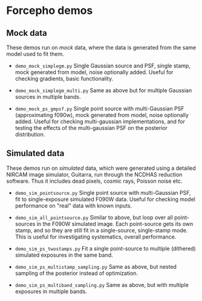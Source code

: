 # Forcepho demos


## Mock data

These demos run on _mock_ data, where the data is generated from the same model used to fit them.

* `demo_mock_simplegm.py` Single Gaussian source and PSF, single stamp, mock generated from model, noise optionally added.  Useful for checking gradients, basic functionality.

* `demo_mock_simplegm_multi.py` Same as above but for multiple Gaussian sources in multiple bands.

* `demo_mock_ps_gmpsf.py` Single point source with multi-Gaussian PSF (approximating f090w), mock generated from model, noise optionally added.  Useful for checking multi-gaussian implementations, and for testing the effects of the multi-gaussian PSF on the posterior distribution.

## Simulated data

These demos run on _simulated_ data, which were generated using a detailed NIRCAM image simulator, Guitarra, run through the NCDHAS reduction software.  Thus it includes dead pixels, cosmic rays, Poisson noise etc.

* `demo_sim_pointsource.py` Single point source with multi-Gaussian PSF, fit to single-exposure simulated F090W data.  Useful for checking model performance on "real" data with known inputs.

* `demo_sim_all_pointsource.py`  Similar to above, but loop over all point-sources in the F090W simulated image.  Each point-source gets its own stamp, and so they are still fit in a single-source, single-stamp mode.  This is useful for investigating systematics, overall performance.

* `demo_sim_ps_twostamps.py`  Fit a single point-source to multiple (dithered) simulated exposures in the same band.

* `demo_sim_ps_multistamp_sampling.py`  Same as above, but nested sampling of the posterior instead of optimization.

* `demo_sim_ps_multiband_sampling.py`  Same as above, but with multiple exposures in multiple bands.
